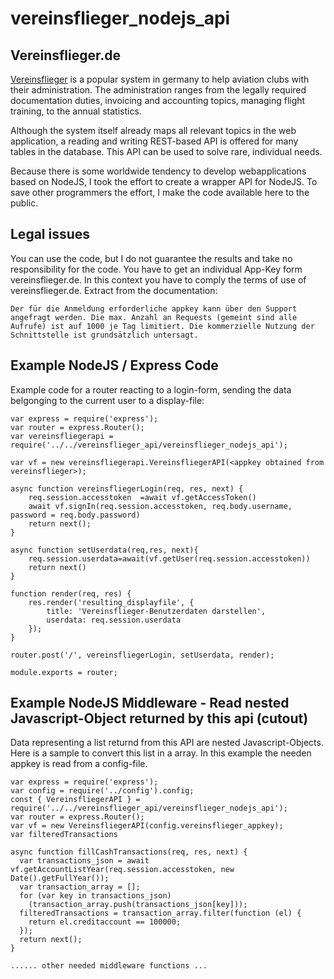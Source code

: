 # vereinsflieger_nodejs_api

## Vereinsflieger.de

[Vereinsflieger](https://www.vereinsflieger.de) is a popular system in germany to help aviation clubs with their administration. The administration ranges from the legally required documentation duties, invoicing and accounting topics, managing flight training,  to the annual statistics.

Although the system itself already maps all relevant topics in the web application, a reading and writing REST-based API is offered for many tables in the database. This API can be used to solve rare, individual needs.

Because there is some worldwide tendency to develop webapplications based on NodeJS, I took the effort to create a wrapper API for NodeJS. To save other programmers the effort, I make the code available here to the public. 

## Legal issues
You can use the code, but I do not guarantee the results and take no responsibility for the code. You have to get an individual App-Key form vereinsflieger.de. In this context you have to comply the terms of use of vereinsflieger.de. Extract from the documentation:
```
Der für die Anmeldung erforderliche appkey kann über den Support
angefragt werden. Die max. Anzahl an Requests (gemeint sind alle
Aufrufe) ist auf 1000 je Tag limitiert. Die kommerzielle Nutzung der
Schnittstelle ist grundsätzlich untersagt.
```

## Example NodeJS / Express Code

Example code for a router reacting to a login-form, sending the data belgonging to the current user to a display-file:
```
var express = require('express');
var router = express.Router();
var vereinsfliegerapi = require('../../vereinsflieger_api/vereinsflieger_nodejs_api');

var vf = new vereinsfliegerapi.VereinsfliegerAPI(<appkey obtained from vereinsflieger>);

async function vereinsfliegerLogin(req, res, next) {
    req.session.accesstoken  =await vf.getAccessToken()
    await vf.signIn(req.session.accesstoken, req.body.username, password = req.body.password)
    return next();
}

async function setUserdata(req,res, next){
    req.session.userdata=await(vf.getUser(req.session.accesstoken))
    return next()
}

function render(req, res) {
    res.render('resulting_displayfile', {
        title: 'Vereinsflieger-Benutzerdaten darstellen',
        userdata: req.session.userdata
    });
}

router.post('/', vereinsfliegerLogin, setUserdata, render);

module.exports = router;
```

## Example NodeJS Middleware - Read nested Javascript-Object returned by this api (cutout)
Data representing a list returnd from this API are nested Javascript-Objects. Here is a sample to convert this list in a array. In this example the needen appkey is read from a config-file.

```
var express = require('express');
var config = require('../config').config;
const { VereinsfliegerAPI } = require('../../vereinsflieger_api/vereinsflieger_nodejs_api');
var router = express.Router();
var vf = new VereinsfliegerAPI(config.vereinsflieger_appkey);
var filteredTransactions

async function fillCashTransactions(req, res, next) {
  var transactions_json = await vf.getAccountListYear(req.session.accesstoken, new Date().getFullYear());
  var transaction_array = [];
  for (var key in transactions_json)
    (transaction_array.push(transactions_json[key]));
  filteredTransactions = transaction_array.filter(function (el) {
    return el.creditaccount == 100000;
  });
  return next();
}

...... other needed middleware functions ...

```

